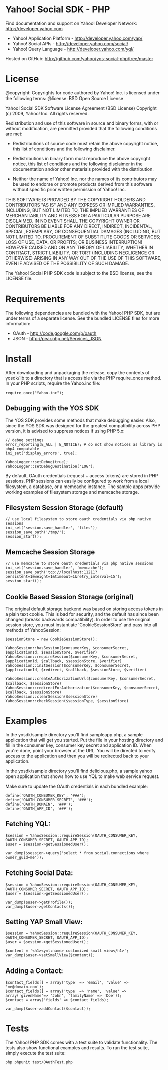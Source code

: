 Yahoo! Social SDK - PHP
=======================

Find documentation and support on Yahoo! Developer Network: http://developer.yahoo.com

 * Yahoo! Application Platform - http://developer.yahoo.com/yap/
 * Yahoo! Social APIs - http://developer.yahoo.com/social/
 * Yahoo! Query Language - http://developer.yahoo.com/yql/

Hosted on GitHub: http://github.com/yahoo/yos-social-php/tree/master


License
=======

@copyright: Copyrights for code authored by Yahoo! Inc. is licensed under the following terms:
@license:   BSD Open Source License

Yahoo! Social SDK
Software License Agreement (BSD License)
Copyright (c) 2009, Yahoo! Inc.
All rights reserved.

Redistribution and use of this software in source and binary forms, with
or without modification, are permitted provided that the following
conditions are met:

* Redistributions of source code must retain the above
  copyright notice, this list of conditions and the
  following disclaimer.

* Redistributions in binary form must reproduce the above
  copyright notice, this list of conditions and the
  following disclaimer in the documentation and/or other
  materials provided with the distribution.

* Neither the name of Yahoo! Inc. nor the names of its
  contributors may be used to endorse or promote products
  derived from this software without specific prior
  written permission of Yahoo! Inc.

THIS SOFTWARE IS PROVIDED BY THE COPYRIGHT HOLDERS AND CONTRIBUTORS "AS IS"
AND ANY EXPRESS OR IMPLIED WARRANTIES, INCLUDING, BUT NOT LIMITED TO, THE
IMPLIED WARRANTIES OF MERCHANTABILITY AND FITNESS FOR A PARTICULAR PURPOSE ARE
DISCLAIMED. IN NO EVENT SHALL THE COPYRIGHT OWNER OR CONTRIBUTORS BE LIABLE
FOR ANY DIRECT, INDIRECT, INCIDENTAL, SPECIAL, EXEMPLARY, OR CONSEQUENTIAL
DAMAGES (INCLUDING, BUT NOT LIMITED TO, PROCUREMENT OF SUBSTITUTE GOODS OR
SERVICES; LOSS OF USE, DATA, OR PROFITS; OR BUSINESS INTERRUPTION) HOWEVER
CAUSED AND ON ANY THEORY OF LIABILITY, WHETHER IN CONTRACT, STRICT LIABILITY,
OR TORT (INCLUDING NEGLIGENCE OR OTHERWISE) ARISING IN ANY WAY OUT OF THE USE
OF THIS SOFTWARE, EVEN IF ADVISED OF THE POSSIBILITY OF SUCH DAMAGE.


The Yahoo! Social PHP SDK code is subject to the BSD license, see the LICENSE file.


Requirements
============

The following dependencies are bundled with the Yahoo! PHP SDK, but are under
terms of a separate license. See the bundled LICENSE files for more information:

 * OAuth - http://code.google.com/p/oauth
 * JSON -  http://pear.php.net/Services_JSON


Install
=======

After downloading and unpackaging the release, copy the contents of yosdk/lib
to a directory that is accessible via the PHP require_once method. In
your PHP scripts, require the Yahoo.inc file:

    require_once("Yahoo.inc");

## Debugging with the YOS SDK

The YOS SDK provides some methods that make debugging easier. Also, since the YOS
SDK was designed for the greatest compatibility across PHP version, it is advised
to suppress notices if using PHP 5.x:

    // debug settings
    error_reporting(E_ALL | E_NOTICE); # do not show notices as library is php4 compatable
    ini_set('display_errors', true);

    YahooLogger::setDebug(true);
    YahooLogger::setDebugDestination('LOG');

By default, OAuth credentials (request + access tokens) are stored in PHP sessions.
PHP sessions can easily be configured to work from a local filesystem, a database, or
a memcache instance. The sample apps provide working examples of filesystem storage
and memcache storage.

## Filesystem Session Storage (default)

    // use local filesystem to store oauth credentials via php native sessions
    ini_set('session.save_handler', 'files');
    session_save_path('/tmp/');
    session_start();

## Memcache Session Storage

    // use memcache to store oauth credentials via php native sessions
    ini_set('session.save_handler', 'memcache');
    session_save_path('tcp://localhost:11211?persistent=1&weight=1&timeout=1&retry_interval=15');
    session_start();

## Cookie Based Session Storage (original)

The original default storage backend was based on storing access tokens in a plain text cookie. This is bad for security, and the default has since been changed (breaks backwards compatibility). In order to use the original
session store, you must instantiate 'CookieSessionStore' and pass into all methods of YahooSession:

    $sessionStore = new CookieSessionStore();

    YahooSession::hasSession($consumerKey, $consumerSecret, $applicationId, $sessionStore, $verifier)
    YahooSession::requireSession($consumerKey, $consumerSecret, $applicationId, $callback, $sessionStore, $verifier)
    YahooSession::initSession($consumerKey, $consumerSecret, $applicationId, $redirect, $callback, $sessionStore, $verifier)

    YahooSession::createAuthorizationUrl($consumerKey, $consumerSecret, $callback, $sessionStore)
    YahooSession::redirectForAuthorization($consumerKey, $consumerSecret, $callback, $sessionStore)
    YahooSession::clearSession($sessionStore)
    YahooSession::checkSession($sessionType, $sessionStore)


Examples
========

In the yosdk/sample directory you'll find sampleapp.php, a sample application
that will get you started. Put the file in your hosting directory and fill
in the consumer key, consumer key secret and application ID. When you're done,
point your browser at the URL. You will be directed to verify access to the
application and then you will be redirected back to your application.

In the yosdk/sample directory you'll find delicious.php, a sample yahoo open
application that shows how to use YQL to make web service request.

Make sure to update the OAuth credentials in each bundled example:

    define('OAUTH_CONSUMER_KEY', '###');
    define('OAUTH_CONSUMER_SECRET', '###');
    define('OAUTH_DOMAIN', '###');
    define('OAUTH_APP_ID', '###');


## Fetching YQL:

    $session = YahooSession::requireSession(OAUTH_CONSUMER_KEY, OAUTH_CONSUMER_SECRET, OAUTH_APP_ID);
    $user = $session->getSessionedUser();

    var_dump($session->query('select * from social.connections where owner_guid=me'));


## Fetching Social Data:

    $session = YahooSession::requireSession(OAUTH_CONSUMER_KEY, OAUTH_CONSUMER_SECRET, OAUTH_APP_ID);
    $user = $session->getSessionedUser();

    var_dump($user->getProfile());
    var_dump($user->getContacts());


## Setting YAP Small View:

    $session = YahooSession::requireSession(OAUTH_CONSUMER_KEY, OAUTH_CONSUMER_SECRET, OAUTH_APP_ID);
    $user = $session->getSessionedUser();

    $content = '<h1><yml:name> customized small view</h1>';
    var_dump($user->setSmallView($content));


## Adding a Contact:
   
    $contact_fields[] = array('type' => 'email', 'value' => 'me@domain.com');
    $contact_fields[] = array('type' => 'name', 'value' => array('givenName'=> 'John', 'familyName' => 'Doe'));
    $contact = array('fields' => $contact_fields);

    var_dump($user->addContact($contact));

Tests
=====

The Yahoo! PHP SDK comes with a test suite to validate functionality. The tests also
show functional examples and results. To run the test suite, simply execute the test suite:

    php phpunit test/OAuthTest.php
